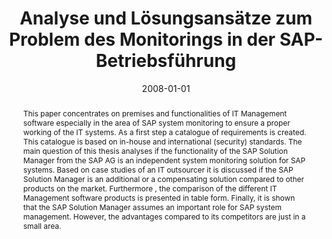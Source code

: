 ---
abstract: This paper concentrates on premises and functionalities of IT Management
  software especially in the area of SAP system monitoring to ensure a proper working
  of the IT systems. As a first step a catalogue of requirements is created. This
  catalogue is based on in-house and international (security) standards. The main
  question of this thesis analyses if the functionality of the SAP Solution Manager
  from the SAP AG is an independent system monitoring solution for SAP systems. Based
  on case studies of an IT outsourcer it is discussed if the SAP Solution Manager
  is an additional or a compensating solution compared to other products on the market.
  Furthermore , the comparison of the different IT Management software products is
  presented in table form. Finally, it is shown that the SAP Solution Manager assumes
  an important role for SAP system management. However, the advantages compared to
  its competitors are just in a small area.
authors:
- Ulrich Krenn
date: '2008-01-01'
featured: false
links:
- name: Publik
  url: https://publik.tuwien.ac.at/showentry.php?ID=172144&lang=2
publication_types:
- '7'
publishDate: '2008-01-01'
title: Analyse und Lösungsansätze zum Problem des Monitorings in der SAP-Betriebsführung
url_pdf: ''
---